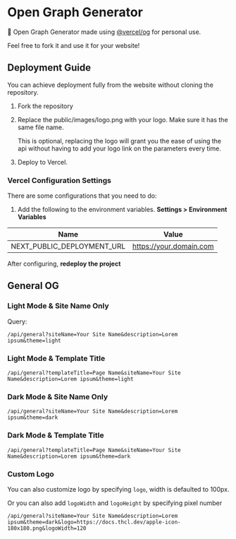 # Open Graph Generator

🍇 Open Graph Generator made using [@vercel/og](https://vercel.com/docs/concepts/functions/edge-functions/og-image-generation) for personal use.

Feel free to fork it and use it for your website!

## Deployment Guide

You can achieve deployment fully from the website without cloning the repository.

1. Fork the repository
2. Replace the public/images/logo.png with your logo. Make sure it has the same file name.

   This is optional, replacing the logo will grant you the ease of using the api without having to add your logo link on the parameters every time.

3. Deploy to Vercel.

### Vercel Configuration Settings

There are some configurations that you need to do:

1.  Add the following to the environment variables. **Settings > Environment Variables**

| Name                       | Value                   |
| -------------------------- | ----------------------- |
| NEXT_PUBLIC_DEPLOYMENT_URL | https://your.domain.com |

After configuring, **redeploy the project**

## General OG

### Light Mode & Site Name Only

Query:

`/api/general?siteName=Your Site Name&description=Lorem ipsum&theme=light`

### Light Mode & Template Title

`/api/general?templateTitle=Page Name&siteName=Your Site Name&description=Lorem ipsum&theme=light`

### Dark Mode & Site Name Only

`/api/general?siteName=Your Site Name&description=Lorem ipsum&theme=dark`

### Dark Mode & Template Title

`/api/general?templateTitle=Page Name&siteName=Your Site Name&description=Lorem ipsum&theme=dark`

### Custom Logo

You can also customize logo by specifying `logo`, width is defaulted to 100px.

Or you can also add `logoWidth` and `logoHeight` by specifying pixel number

`/api/general?siteName=Your Site Name&description=Lorem ipsum&theme=dark&logo=https://docs.thcl.dev/apple-icon-180x180.png&logoWidth=120`
